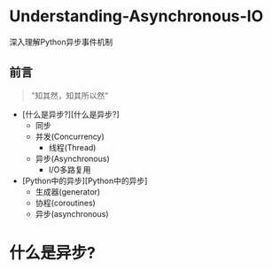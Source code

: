 # Understanding-Asynchronous-IO
深入理解Python异步事件机制

## 前言

> "知其然，知其所以然"

* [什么是异步?][什么是异步?]
    * 同步
    * 并发(Concurrency)
        * 线程(Thread)
    * 异步(Asynchronous)
        * I/O多路复用
* [Python中的异步][Python中的异步]
    * 生成器(generator)
    * 协程(coroutines)
    * 异步(asynchronous)
         


# 什么是异步?


